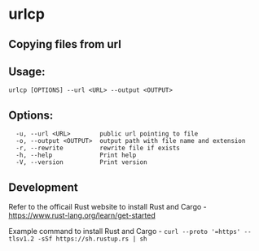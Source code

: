 # urlcp
## Copying files from url

## Usage:
```
urlcp [OPTIONS] --url <URL> --output <OUTPUT>
```

## Options:
```
  -u, --url <URL>        public url pointing to file
  -o, --output <OUTPUT>  output path with file name and extension
  -r, --rewrite          rewrite file if exists
  -h, --help             Print help
  -V, --version          Print version
```

## Development

Refer to the officail Rust website to install Rust and Cargo - https://www.rust-lang.org/learn/get-started

Example command to install Rust and Cargo - `curl --proto '=https' --tlsv1.2 -sSf https://sh.rustup.rs | sh`
